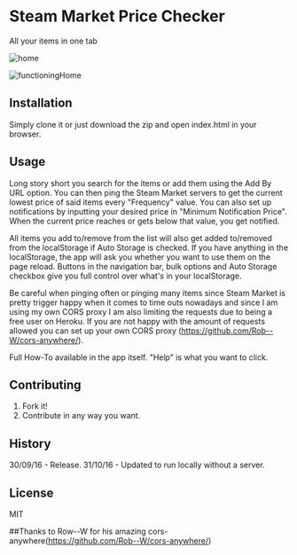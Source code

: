 # Steam Market Price Checker
All your items in one tab

![home](http://i.imgur.com/YS2D3IP.png)

![functioningHome](http://i.imgur.com/CRG0fEt.png)

## Installation
Simply clone it or just download the zip and open index.html in your browser.
## Usage
Long story short you search for the items or add them using the Add By URL option. You can then ping the Steam Market servers to get the current lowest price of said items every "Frequency" value. You can also set up notifications by inputting your desired price in "Minimum Notification Price". When the current price reaches or gets below that value, you get notified.

All items you add to/remove from the list will also get added to/removed from the localStorage if Auto Storage is checked. If you have anything in the localStorage, the app will ask you whether you want to use them on the page reload.
Buttons in the navigation bar, bulk options and Auto Storage checkbox give you full control over what's in your localStorage.

Be careful when pinging often or pinging many items since Steam Market is pretty trigger happy when it comes to time outs nowadays and since I am using my own CORS proxy I am also limiting the requests due to being a free user on Heroku. If you are not happy with the amount of requests allowed you can set up your own CORS proxy (https://github.com/Rob--W/cors-anywhere/).

Full How-To available in the app itself. "Help" is what you want to click.
## Contributing
1. Fork it!
2. Contribute in any way you want.

## History
30/09/16 - Release.
31/10/16 - Updated to run locally without a server.

## License
MIT

##Thanks to
Row--W for his amazing cors-anywhere(https://github.com/Rob--W/cors-anywhere/)